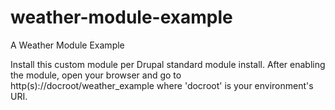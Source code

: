 # weather-module-example
A Weather Module Example

Install this custom module per Drupal standard module install. After enabling the module, open your browser and go to http(s)://docroot/weather_example where 'docroot' is your environment's URI.
